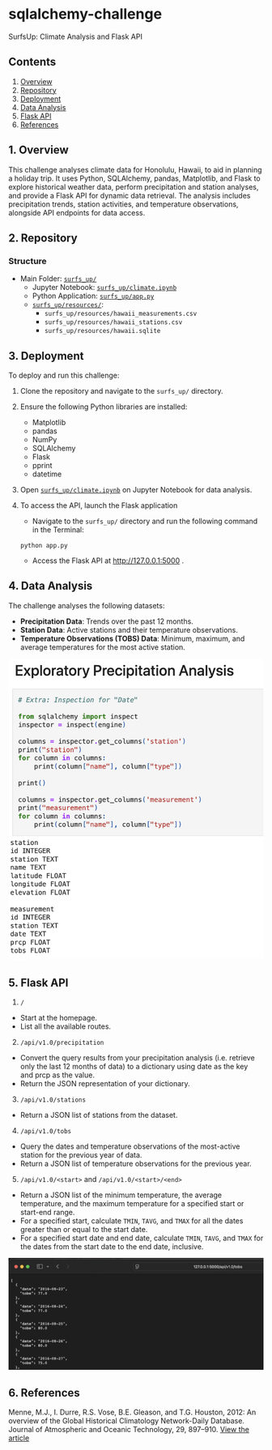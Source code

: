 # sqlalchemy-challenge
SurfsUp: Climate Analysis and Flask API

## Contents
1. [Overview](#1-overview)  
2. [Repository](#2-repository)  
3. [Deployment](#3-deployment)  
4. [Data Analysis](#4-data-analysis)  
5. [Flask API](#5-flask-api)
6. [References](#6-references)  


## 1. Overview
This challenge analyses climate data for Honolulu, Hawaii, to aid in planning a holiday trip. It uses Python, SQLAlchemy, pandas, Matplotlib, and Flask to explore historical weather data, perform precipitation and station analyses, and provide a Flask API for dynamic data retrieval. The analysis includes precipitation trends, station activities, and temperature observations, alongside API endpoints for data access.


## 2. Repository

### Structure
- Main Folder: [`surfs_up/`](surfs_up)
  - Jupyter Notebook: [`surfs_up/climate.ipynb`](surfs_up/climate.ipynb)
  - Python Application: [`surfs_up/app.py`](surfs_up/app.py)
  - [`surfs_up/resources/`](surfs_up/resources):
    - `surfs_up/resources/hawaii_measurements.csv`
    - `surfs_up/resources/hawaii_stations.csv`
    - `surfs_up/resources/hawaii.sqlite`


## 3. Deployment
To deploy and run this challenge:
1. Clone the repository and navigate to the `surfs_up/` directory.
2. Ensure the following Python libraries are installed:
   - Matplotlib
   - pandas
   - NumPy
   - SQLAlchemy
   - Flask
   - pprint
   - datetime
3. Open [`surfs_up/climate.ipynb`](surfs_up/climate.ipynb) on Jupyter Notebook for data analysis.
4. To access the API, launch the Flask application
   - Navigate to the `surfs_up/` directory and run the following command in the Terminal:

   ```
   python app.py
   ```
   - Access the Flask API at http://127.0.0.1:5000 .


## 4. Data Analysis
The challenge analyses the following datasets:
- **Precipitation Data**: Trends over the past 12 months.
- **Station Data**: Active stations and their temperature observations.
- **Temperature Observations (TOBS) Data**: Minimum, maximum, and average temperatures for the most active station.

![SQLAlchemy](images/sqlalchemy.png)

## 5. Flask API
1. `/`
- Start at the homepage.
- List all the available routes.
2. `/api/v1.0/precipitation`
- Convert the query results from your precipitation analysis (i.e. retrieve only the last 12 months of data) to a dictionary using date as the key and prcp as the value.
- Return the JSON representation of your dictionary.
3. `/api/v1.0/stations`
- Return a JSON list of stations from the dataset.
4. `/api/v1.0/tobs`
- Query the dates and temperature observations of the most-active station for the previous year of data.
- Return a JSON list of temperature observations for the previous year.
5. `/api/v1.0/<start>` and `/api/v1.0/<start>/<end>`
- Return a JSON list of the minimum temperature, the average temperature, and the maximum temperature for a specified start or start-end range.
- For a specified start, calculate `TMIN`, `TAVG`, and `TMAX` for all the dates greater than or equal to the start date.
- For a specified start date and end date, calculate `TMIN`, `TAVG`, and `TMAX` for the dates from the start date to the end date, inclusive.

![Flask](images/flask.png)

## 6. References
Menne, M.J., I. Durre, R.S. Vose, B.E. Gleason, and T.G. Houston, 2012: An overview of the Global Historical Climatology Network-Daily Database. Journal of Atmospheric and Oceanic Technology, 29, 897–910. [View the article](https://journals.ametsoc.org/view/journals/atot/29/7/jtech-d-11-00103_1.xml)
